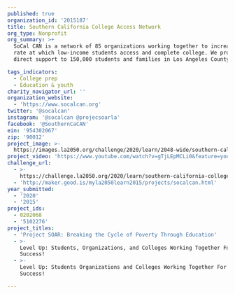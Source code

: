 ```yaml
---
published: true
organization_id: '2015187'
title: Southern California College Access Network
org_type: Nonprofit
org_summary: >+
  SoCal CAN is a network of 85 organizations working together to increase the
  rate at which low-income students access and complete college. We provide
  direct support to 150,000 students and families in Los Angeles County.  

tags_indicators:
  - College prep
  - Education & youth
charity_navigator_url: ''
organization_website:
  - 'https://www.socalcan.org'
twitter: '@socalcan'
instagram: '@socalcan @projecsoarla'
facebook: '@SouthernCaCAN'
ein: '954302067'
zip: '90012'
project_image: >-
  https://images.la2050.org/challenge/2020/learn/2048-wide/southern-california-college-access-network.jpg
project_video: 'https://www.youtube.com/watch?v=gTjLEpMCLi0&feature=youtu.be'
challenge_url:
  - >-
    https://challenge.la2050.org/2020/learn/southern-california-college-access-network/
  - 'http://maker.good.is/myla2050learn2015/projects/socalcan.html'
year_submitted:
  - '2020'
  - '2015'
project_ids:
  - 0202068
  - '5102276'
project_titles:
  - 'Project SOAR: Breaking the Cycle of Poverty Through Education'
  - >-
    Level Up: Students, Organizations, and Colleges Working Together For College
    Success! 
  - >-
    Level Up: Students Organizations and Colleges Working Together For College
    Success!

---
```

